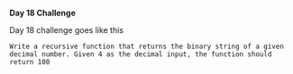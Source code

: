 **Day 18 Challenge**

Day 18 challenge goes like this

    Write a recursive function that returns the binary string of a given decimal number. Given 4 as the decimal input, the function should return 100
